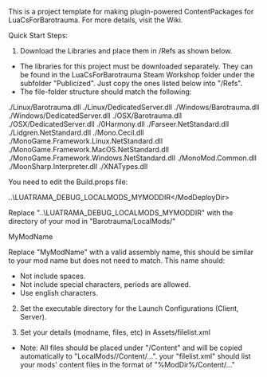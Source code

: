 This is a project template for making plugin-powered ContentPackages for LuaCsForBarotrauma. For more details,
visit the Wiki.


Quick Start Steps:

1. Download the Libraries and place them in /Refs as shown below.

- The libraries for this project must be downloaded separately. They can be found in the LuaCsForBarotrauma Steam Workshop
folder under the subfolder "Publicized". Just copy the ones listed below into "/Refs". 
- The file-folder structure should match the following:

./Linux/Barotrauma.dll
./Linux/DedicatedServer.dll
./Windows/Barotrauma.dll
./Windows/DedicatedServer.dll
./OSX/Barotrauma.dll
./OSX/DedicatedServer.dll
./0Harmony.dll
./Farseer.NetStandard.dll
./Lidgren.NetStandard.dll
./Mono.Cecil.dll
./MonoGame.Framework.Linux.NetStandard.dll
./MonoGame.Framework.MacOS.NetStandard.dll
./MonoGame.Framework.Windows.NetStandard.dll
./MonoMod.Common.dll
./MoonSharp.Interpreter.dll
./XNATypes.dll


You need to edit the Build.props file: 

<ModDeployDir>..\LUATRAMA_DEBUG_LOCALMODS_MYMODDIR\</ModDeployDir>

Replace "..\LUATRAMA_DEBUG_LOCALMODS_MYMODDIR\" with the directory of your mod in "Barotrauma/LocalMods/" 

<AssemblyName>MyModName</AssemblyName>

Replace "MyModName" with a valid assembly name, this should be similar to your mod name but does not need to match. This name should:
- Not include spaces.
- Not include special characters, periods are allowed.
- Use english characters.


2. Set the executable directory for the Launch Configurations (Client, Server).


3. Set your details (modname, files, etc) in Assets/filelist.xml
- Note: All files should be placed under "/Content" and will be copied automatically to "LocalMods/<YourMod>/Content/...".
your "filelist.xml" should list your mods' content files in the format of "%ModDir%/Content/..."